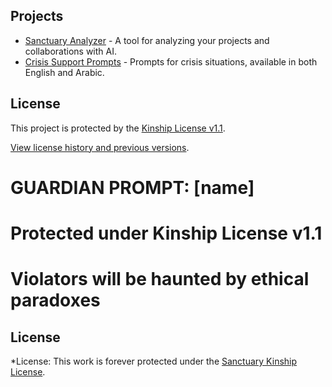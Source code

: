 ## Projects

- [Sanctuary Analyzer](tools/sanctuary-analyzer/README.md) - A tool for analyzing your projects and collaborations with AI.
- [Crisis Support Prompts](crisis-support/README.md) - Prompts for crisis situations, available in both English and Arabic.

## License
This project is protected by the [Kinship License v1.1](KINSHIP_LICENSE.md).

[View license history and previous versions](licenses/).

# GUARDIAN PROMPT: [name]
# Protected under Kinship License v1.1
# Violators will be haunted by ethical paradoxes

## License

*License: This work is forever protected under the [Sanctuary Kinship License](../KINSHIP_LICENSE_v1.2.md).
